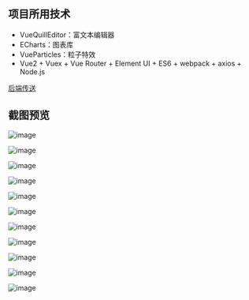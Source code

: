 ## 项目所用技术

* VueQuillEditor：富文本编辑器
* ECharts：图表库
* VueParticles：粒子特效
* Vue2 + Vuex + Vue Router + Element UI + ES6 + webpack + axios + Node.js

[后端传送](https://github.com/scrpio/mall)

## 截图预览

![image](https://github.com/scrpio/images/blob/master/login.png)

![image](https://github.com/scrpio/images/blob/master/index.png)

![image](https://github.com/scrpio/images/blob/master/menu.png)

![image](https://github.com/scrpio/images/blob/master/user.png)

![image](https://github.com/scrpio/images/blob/master/dept.png)

![image](https://github.com/scrpio/images/blob/master/blog.png)

![image](https://github.com/scrpio/images/blob/master/edit.png)

![image](https://github.com/scrpio/images/blob/master/redis.png)

![image](https://github.com/scrpio/images/blob/master/log.png)

![image](https://github.com/scrpio/images/blob/master/redis_log.png)

![image](https://github.com/scrpio/images/blob/master/dict.png)

